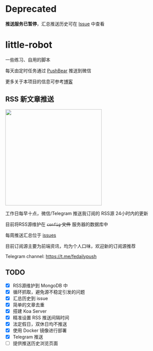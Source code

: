 # Deprecated

**推送服务已暂停**，汇总推送历史可在 [Issue](https://github.com/Colafornia/little-robot/issues) 中查看

# little-robot
一些练习、自用的脚本

每天由定时任务通过 [PushBear](https://pushbear.ftqq.com/admin/#/) 推送到微信

更多关于本项目的信息可参考[博客](https://blog.colafornia.me/post/2018/the-beginning-of-little-robot/)

## RSS 新文章推送

<img src="https://s1.ax1x.com/2018/04/27/C3NaDA.md.jpg" width="300" >

工作日每早十点，微信/Telegram 推送我订阅的 RSS源 24小时内的更新

目前将RSS源维护在 <del>`config` 文件</del> 服务器的数据库中

每周推送汇总位于 [issues](https://github.com/Colafornia/little-robot/issues)

目前订阅源主要为前端资讯，均为个人口味，欢迎新的订阅源推荐

Telegram channel: https://t.me/fedailypush

## TODO

- [x] RSS源维护到 MongoDB 中
- [x] 循环抓取，避免源不稳定引发的问题
- [x] 汇总历史到 issue
- [x] 简单的文章去重
- [x] 搭建 Koa Server
- [x] 精准设置 RSS 推送间隔时间
- [x] 法定假日，双休日均不推送
- [x] 使用 Docker 镜像进行部署
- [x] Telegram 推送
- [ ] 提供推送历史浏览页面
